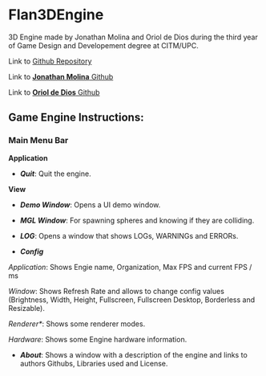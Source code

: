 # Flan3DEngine

3D Engine made by Jonathan Molina and Oriol de Dios during the third year of Game Design and Developement degree at CITM/UPC.

Link to [Github Repository](https://github.com/FlanStudio/Flan3DEngine)

Link to [**Jonathan Molina** Github](https://github.com/Jony635)

Link to [**Oriol de Dios** Github](https://github.com/orioldedios)

## Game Engine Instructions:
### Main Menu Bar
 **Application**

* _**Quit**_: Quit the engine.

 **View**

* _**Demo Window**_: Opens a UI demo window.

* _**MGL Window**_: For spawning spheres and knowing if they are colliding.

* _**LOG**_: Opens a window that shows LOGs, WARNINGs and ERRORs.

* _**Config**_

 _Application_: Shows Engie name, Organization, Max FPS and current FPS / ms

 _Window_: Shows Refresh Rate and allows to change config values (Brightness, Width, Height, Fullscreen, Fullscreen Desktop, Borderless and Resizable).

 _Renderer*_: Shows some renderer modes.

 _Hardware_: Shows some Engine hardware information.

* _**About**_: Shows a window with a description of the engine and links to authors Githubs, Libraries used and License.
